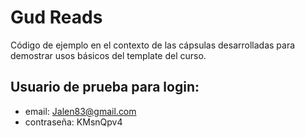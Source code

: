 # Gud Reads
Código de ejemplo en el contexto de las cápsulas desarrolladas para demostrar usos básicos del template del curso.

## Usuario de prueba para login:
- email: Jalen83@gmail.com
- contraseña: KMsnQpv4
